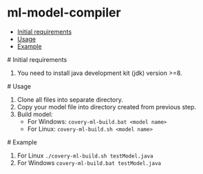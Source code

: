 # ml-model-compiler

* [Initial requirements](#req)
* [Usage](#usage)
* [Example](#example)

<a name="req" />
# Initial requirements

1. You need to install java development kit (jdk) version >=8. 

<a name="usage" />
# Usage

1. Clone all files into separate directory.
2. Copy your model file into directory created from previous step.
3. Build model:
	* For Windows: ```covery-ml-build.bat <model name>```
	* For Linux: ```covery-ml-build.sh <model name>```

<a name="example" />
# Example

1. For Linux ```./covery-ml-build.sh testModel.java```
2. For Windows ```covery-ml-build.bat testModel.java```
